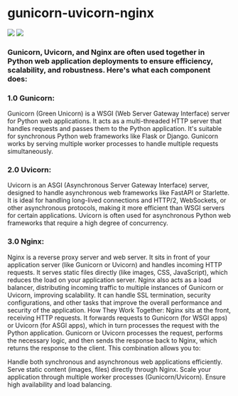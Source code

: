 # gunicorn-uvicorn-nginx

<img src="https://images.mirror-media.xyz/publication-images/7aStlV9clT-Ff611h53d-.png">
<img src="https://ucarecdn.com/068cfc2b-7fda-4fcd-afba-f2da0de591b5/-/resize/700/">

### Gunicorn, Uvicorn, and Nginx are often used together in Python web application deployments to ensure efficiency, scalability, and robustness. Here's what each component does:

### 1.0 Gunicorn:

Gunicorn (Green Unicorn) is a WSGI (Web Server Gateway Interface) server for Python web applications.
It acts as a multi-threaded HTTP server that handles requests and passes them to the Python application.
It's suitable for synchronous Python web frameworks like Flask or Django.
Gunicorn works by serving multiple worker processes to handle multiple requests simultaneously.

### 2.0 Uvicorn:

Uvicorn is an ASGI (Asynchronous Server Gateway Interface) server, designed to handle asynchronous web frameworks like FastAPI or Starlette.
It is ideal for handling long-lived connections and HTTP/2, WebSockets, or other asynchronous protocols, making it more efficient than WSGI servers for certain applications.
Uvicorn is often used for asynchronous Python web frameworks that require a high degree of concurrency.

### 3.0 Nginx:

Nginx is a reverse proxy server and web server. It sits in front of your application server (like Gunicorn or Uvicorn) and handles incoming HTTP requests.
It serves static files directly (like images, CSS, JavaScript), which reduces the load on your application server.
Nginx also acts as a load balancer, distributing incoming traffic to multiple instances of Gunicorn or Uvicorn, improving scalability.
It can handle SSL termination, security configurations, and other tasks that improve the overall performance and security of the application.
How They Work Together:
Nginx sits at the front, receiving HTTP requests.
It forwards requests to Gunicorn (for WSGI apps) or Uvicorn (for ASGI apps), which in turn processes the request with the Python application.
Gunicorn or Uvicorn processes the request, performs the necessary logic, and then sends the response back to Nginx, which returns the response to the client.
This combination allows you to:

Handle both synchronous and asynchronous web applications efficiently.
Serve static content (images, files) directly through Nginx.
Scale your application through multiple worker processes (Gunicorn/Uvicorn).
Ensure high availability and load balancing.